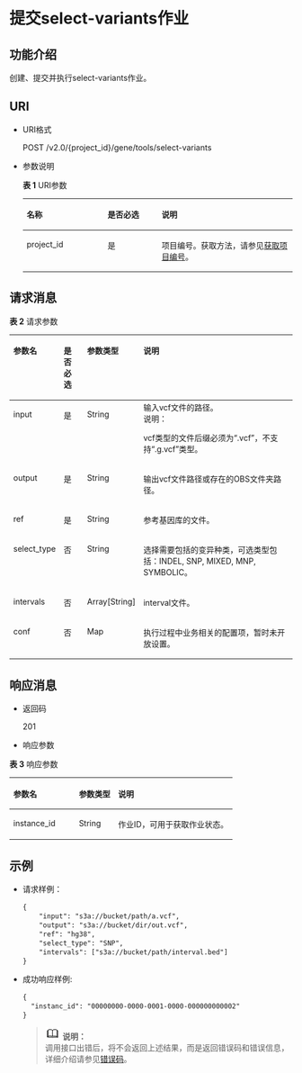 # 提交select-variants作业<a name="dli_02_0147"></a>

## 功能介绍<a name="section13287428103611"></a>

创建、提交并执行select-variants作业。

## URI<a name="section52924285361"></a>

-   URI格式

    POST /v2.0/\{project\_id\}/gene/tools/select-variants

-   参数说明

    **表 1**  URI参数

    <a name="table18299172853614"></a>
    <table><thead align="left"><tr id="row947592853614"><th class="cellrowborder" valign="top" width="30%" id="mcps1.2.4.1.1"><p id="p1347513282368"><a name="p1347513282368"></a><a name="p1347513282368"></a>名称</p>
    </th>
    <th class="cellrowborder" valign="top" width="20%" id="mcps1.2.4.1.2"><p id="p74757287366"><a name="p74757287366"></a><a name="p74757287366"></a>是否必选</p>
    </th>
    <th class="cellrowborder" valign="top" width="50%" id="mcps1.2.4.1.3"><p id="p1475182833610"><a name="p1475182833610"></a><a name="p1475182833610"></a>说明</p>
    </th>
    </tr>
    </thead>
    <tbody><tr id="row16475152833619"><td class="cellrowborder" valign="top" width="30%" headers="mcps1.2.4.1.1 "><p id="p1547552803615"><a name="p1547552803615"></a><a name="p1547552803615"></a>project_id</p>
    </td>
    <td class="cellrowborder" valign="top" width="20%" headers="mcps1.2.4.1.2 "><p id="p19475828123613"><a name="p19475828123613"></a><a name="p19475828123613"></a>是</p>
    </td>
    <td class="cellrowborder" valign="top" width="50%" headers="mcps1.2.4.1.3 "><p id="p134756284367"><a name="p134756284367"></a><a name="p134756284367"></a>项目编号。获取方法，请参见<a href="获取项目编号.md">获取项目编号</a>。</p>
    </td>
    </tr>
    </tbody>
    </table>


## 请求消息<a name="section1831452873613"></a>

**表 2**  请求参数

<a name="table19317132814368"></a>
<table><thead align="left"><tr id="row6476182803617"><th class="cellrowborder" valign="top" width="14.000000000000002%" id="mcps1.2.5.1.1"><p id="p7476142811364"><a name="p7476142811364"></a><a name="p7476142811364"></a>参数名</p>
</th>
<th class="cellrowborder" valign="top" width="9%" id="mcps1.2.5.1.2"><p id="p16476102818360"><a name="p16476102818360"></a><a name="p16476102818360"></a>是否必选</p>
</th>
<th class="cellrowborder" valign="top" width="14.000000000000002%" id="mcps1.2.5.1.3"><p id="p147652813365"><a name="p147652813365"></a><a name="p147652813365"></a>参数类型</p>
</th>
<th class="cellrowborder" valign="top" width="63%" id="mcps1.2.5.1.4"><p id="p447622833612"><a name="p447622833612"></a><a name="p447622833612"></a>说明</p>
</th>
</tr>
</thead>
<tbody><tr id="row17476828143615"><td class="cellrowborder" valign="top" width="14.000000000000002%" headers="mcps1.2.5.1.1 "><p id="p19476162803619"><a name="p19476162803619"></a><a name="p19476162803619"></a>input</p>
</td>
<td class="cellrowborder" valign="top" width="9%" headers="mcps1.2.5.1.2 "><p id="p9476328153611"><a name="p9476328153611"></a><a name="p9476328153611"></a>是</p>
</td>
<td class="cellrowborder" valign="top" width="14.000000000000002%" headers="mcps1.2.5.1.3 "><p id="p847672812361"><a name="p847672812361"></a><a name="p847672812361"></a>String</p>
</td>
<td class="cellrowborder" valign="top" width="63%" headers="mcps1.2.5.1.4 "><div class="p" id="p19676154814477"><a name="p19676154814477"></a><a name="p19676154814477"></a>输入vcf文件的路径。<div class="note" id="note1080012315201"><a name="note1080012315201"></a><a name="note1080012315201"></a><span class="notetitle"> 说明： </span><div class="notebody"><p id="p118011631132019"><a name="p118011631132019"></a><a name="p118011631132019"></a>vcf类型的文件后缀必须为“.vcf”，不支持“.g.vcf”类型。</p>
</div></div>
</div>
</td>
</tr>
<tr id="row8477328193612"><td class="cellrowborder" valign="top" width="14.000000000000002%" headers="mcps1.2.5.1.1 "><p id="p16477152815366"><a name="p16477152815366"></a><a name="p16477152815366"></a>output</p>
</td>
<td class="cellrowborder" valign="top" width="9%" headers="mcps1.2.5.1.2 "><p id="p16477122823611"><a name="p16477122823611"></a><a name="p16477122823611"></a>是</p>
</td>
<td class="cellrowborder" valign="top" width="14.000000000000002%" headers="mcps1.2.5.1.3 "><p id="p6477182853620"><a name="p6477182853620"></a><a name="p6477182853620"></a>String</p>
</td>
<td class="cellrowborder" valign="top" width="63%" headers="mcps1.2.5.1.4 "><p id="p18477728173614"><a name="p18477728173614"></a><a name="p18477728173614"></a>输出vcf文件路径或存在的OBS文件夹路径。</p>
</td>
</tr>
<tr id="row184771028183617"><td class="cellrowborder" valign="top" width="14.000000000000002%" headers="mcps1.2.5.1.1 "><p id="p1847712823618"><a name="p1847712823618"></a><a name="p1847712823618"></a>ref</p>
</td>
<td class="cellrowborder" valign="top" width="9%" headers="mcps1.2.5.1.2 "><p id="p34771828193615"><a name="p34771828193615"></a><a name="p34771828193615"></a>是</p>
</td>
<td class="cellrowborder" valign="top" width="14.000000000000002%" headers="mcps1.2.5.1.3 "><p id="p847702863615"><a name="p847702863615"></a><a name="p847702863615"></a>String</p>
</td>
<td class="cellrowborder" valign="top" width="63%" headers="mcps1.2.5.1.4 "><p id="p11477152863617"><a name="p11477152863617"></a><a name="p11477152863617"></a>参考基因库的文件。</p>
</td>
</tr>
<tr id="row113875567118"><td class="cellrowborder" valign="top" width="14.000000000000002%" headers="mcps1.2.5.1.1 "><p id="p7387165671116"><a name="p7387165671116"></a><a name="p7387165671116"></a>select_type</p>
</td>
<td class="cellrowborder" valign="top" width="9%" headers="mcps1.2.5.1.2 "><p id="p11387195621110"><a name="p11387195621110"></a><a name="p11387195621110"></a>否</p>
</td>
<td class="cellrowborder" valign="top" width="14.000000000000002%" headers="mcps1.2.5.1.3 "><p id="p1159104333311"><a name="p1159104333311"></a><a name="p1159104333311"></a>String</p>
</td>
<td class="cellrowborder" valign="top" width="63%" headers="mcps1.2.5.1.4 "><p id="p7387145631112"><a name="p7387145631112"></a><a name="p7387145631112"></a>选择需要包括的变异种类，可选类型包括：INDEL, SNP, MIXED, MNP, SYMBOLIC。</p>
</td>
</tr>
<tr id="row1811316545118"><td class="cellrowborder" valign="top" width="14.000000000000002%" headers="mcps1.2.5.1.1 "><p id="p101137542114"><a name="p101137542114"></a><a name="p101137542114"></a>intervals</p>
</td>
<td class="cellrowborder" valign="top" width="9%" headers="mcps1.2.5.1.2 "><p id="p121131554161110"><a name="p121131554161110"></a><a name="p121131554161110"></a>否</p>
</td>
<td class="cellrowborder" valign="top" width="14.000000000000002%" headers="mcps1.2.5.1.3 "><p id="p18251550348"><a name="p18251550348"></a><a name="p18251550348"></a>Array[String]</p>
</td>
<td class="cellrowborder" valign="top" width="63%" headers="mcps1.2.5.1.4 "><p id="p131132054111117"><a name="p131132054111117"></a><a name="p131132054111117"></a>interval文件。</p>
</td>
</tr>
<tr id="row15477828153615"><td class="cellrowborder" valign="top" width="14.000000000000002%" headers="mcps1.2.5.1.1 "><p id="p174775286367"><a name="p174775286367"></a><a name="p174775286367"></a>conf</p>
</td>
<td class="cellrowborder" valign="top" width="9%" headers="mcps1.2.5.1.2 "><p id="p10477162833610"><a name="p10477162833610"></a><a name="p10477162833610"></a>否</p>
</td>
<td class="cellrowborder" valign="top" width="14.000000000000002%" headers="mcps1.2.5.1.3 "><p id="p947716288367"><a name="p947716288367"></a><a name="p947716288367"></a>Map</p>
</td>
<td class="cellrowborder" valign="top" width="63%" headers="mcps1.2.5.1.4 "><p id="p8477142817362"><a name="p8477142817362"></a><a name="p8477142817362"></a>执行过程中业务相关的配置项，暂时未开放设置。</p>
</td>
</tr>
</tbody>
</table>

## 响应消息<a name="section134515287360"></a>

-   返回码

    201


-   响应参数

**表 3**  响应参数

<a name="table8348112818368"></a>
<table><thead align="left"><tr id="row11478132863610"><th class="cellrowborder" valign="top" width="29.409999999999997%" id="mcps1.2.4.1.1"><p id="p04782028173616"><a name="p04782028173616"></a><a name="p04782028173616"></a>参数名</p>
</th>
<th class="cellrowborder" valign="top" width="17.65%" id="mcps1.2.4.1.2"><p id="p34781128193612"><a name="p34781128193612"></a><a name="p34781128193612"></a>参数类型</p>
</th>
<th class="cellrowborder" valign="top" width="52.94%" id="mcps1.2.4.1.3"><p id="p1347917286364"><a name="p1347917286364"></a><a name="p1347917286364"></a>说明</p>
</th>
</tr>
</thead>
<tbody><tr id="row18479182813362"><td class="cellrowborder" valign="top" width="29.409999999999997%" headers="mcps1.2.4.1.1 "><p id="p12479202810367"><a name="p12479202810367"></a><a name="p12479202810367"></a>instance_id</p>
</td>
<td class="cellrowborder" valign="top" width="17.65%" headers="mcps1.2.4.1.2 "><p id="p54794288369"><a name="p54794288369"></a><a name="p54794288369"></a>String</p>
</td>
<td class="cellrowborder" valign="top" width="52.94%" headers="mcps1.2.4.1.3 "><p id="p4479428183614"><a name="p4479428183614"></a><a name="p4479428183614"></a>作业ID，可用于获取作业状态。</p>
</td>
</tr>
</tbody>
</table>

## 示例<a name="section910624615450"></a>

-   请求样例：

    ```
    {  
        "input": "s3a://bucket/path/a.vcf", 
        "output": "s3a://bucket/dir/out.vcf",
        "ref": "hg38",
        "select_type": "SNP",
        "intervals": ["s3a://bucket/path/interval.bed"]
    }
    ```


-   成功响应样例:

    ```
    {
      "instanc_id": "00000000-0000-0001-0000-000000000002"
    }
    ```

    >![](public_sys-resources/icon-note.gif) **说明：**   
    >调用接口出错后，将不会返回上述结果，而是返回错误码和错误信息，详细介绍请参见[错误码](错误码.md)。  



